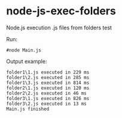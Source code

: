 # node-js-exec-folders
Node.js execution .js files from folders test

Run:
```
#node Main.js
```
Output example:
```
folder1\1.js executed in 229 ms
folder1\2.js executed in 285 ms
folder1\3.js executed in 814 ms
folder2\1.js executed in 120 ms
folder2\2.js executed in 46 ms
folder3\1.js executed in 826 ms
folder3\2.js executed in 13 ms
Main.js finished
```
